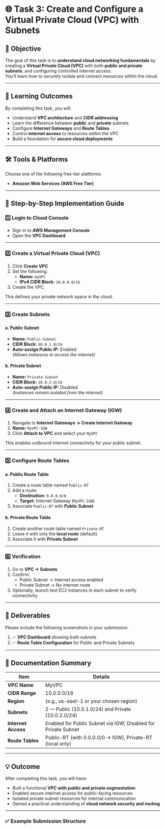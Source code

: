 # 🌐 Task 3: Create and Configure a Virtual Private Cloud (VPC) with Subnets

## 🎯 Objective

The goal of this task is to **understand cloud networking fundamentals** by creating a **Virtual Private Cloud (VPC)** with both **public and private subnets**, and configuring controlled internet access.  
You’ll learn how to securely isolate and connect resources within the cloud.

---

## 🧠 Learning Outcomes

By completing this task, you will:

- Understand **VPC architecture** and **CIDR addressing**
- Learn the difference between **public** and **private** subnets
- Configure **Internet Gateways** and **Route Tables**
- Control **internet access** to resources within the VPC
- Build a foundation for **secure cloud deployments**

---

## 🛠️ Tools & Platforms

Choose one of the following free-tier platforms:

- **Amazon Web Services (AWS Free Tier)** 


---

## 🧭 Step-by-Step Implementation Guide

### 1️⃣ Login to Cloud Console

- Sign in to **AWS Management Console** 
- Open the **VPC Dashboard**

---

### 2️⃣ Create a Virtual Private Cloud (VPC)

1. Click **Create VPC**
2. Set the following:
   - **Name:** `myVPC`
   - **IPv4 CIDR Block:** `10.0.0.0/16`
3. Create the VPC.

This defines your private network space in the cloud.

---

### 3️⃣ Create Subnets

#### a. Public Subnet
- **Name:** `Public-Subnet`
- **CIDR Block:** `10.0.1.0/24`
- **Auto-assign Public IP:** Enabled  
  *(Allows instances to access the internet)*

#### b. Private Subnet
- **Name:** `Private-Subnet`
- **CIDR Block:** `10.0.2.0/24`
- **Auto-assign Public IP:** Disabled  
  *(Instances remain isolated from the internet)*

---

### 4️⃣ Create and Attach an Internet Gateway (IGW)

1. Navigate to **Internet Gateways → Create Internet Gateway**
2. **Name:** `MyVPC-IGW`
3. Click **Attach to VPC** and select your `MyVPC`

This enables outbound internet connectivity for your public subnet.

---

### 5️⃣ Configure Route Tables

#### a. Public Route Table
1. Create a route table named `Public-RT`
2. Add a route:
   - **Destination:** `0.0.0.0/0`
   - **Target:** Internet Gateway (`MyVPC-IGW`)
3. Associate `Public-RT` with **Public Subnet**

#### b. Private Route Table
1. Create another route table named `Private-RT`
2. Leave it with only the **local route** (default)
3. Associate it with **Private Subnet**

---

### 6️⃣ Verification

1. Go to **VPC → Subnets**
2. Confirm:
   - Public Subnet → Internet access enabled  
   - Private Subnet → No internet route
3. Optionally, launch test EC2 instances in each subnet to verify connectivity.

---

## 📸 Deliverables

Please include the following screenshots in your submission:

1. ✅ **VPC Dashboard** showing both subnets  
2. ✅ **Route Table Configuration** for Public and Private Subnets  

---

## 📝 Documentation Summary

| Item | Details |
|------|----------|
| **VPC Name** | MyVPC |
| **CIDR Range** | 10.0.0.0/16 |
| **Region** | (e.g., us-east-1 or your chosen region) |
| **Subnets** | 2 — Public (10.0.1.0/24) and Private (10.0.2.0/24) |
| **Internet Access** | Enabled for Public Subnet via IGW; Disabled for Private Subnet |
| **Route Tables** | Public-RT (with 0.0.0.0/0 → IGW), Private-RT (local only) |

---

## 💡 Outcome

After completing this task, you will have:

- Built a functional **VPC with public and private segmentation**
- Enabled secure internet access for public-facing resources
- Isolated private subnet resources for internal communication
- Gained a practical understanding of **cloud network security and routing**

---

### ✅ Example Submission Structure

